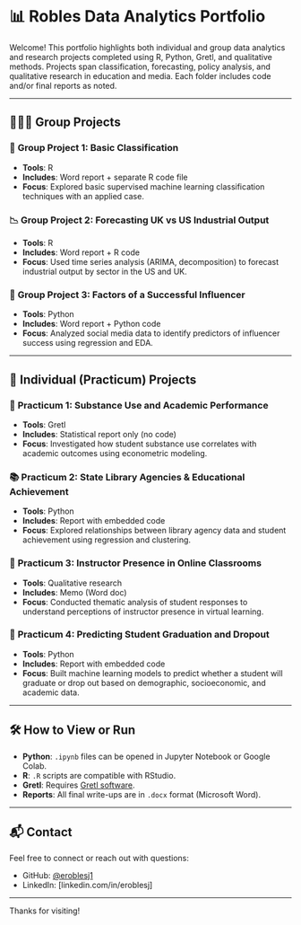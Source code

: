 # 📊 Robles Data Analytics Portfolio

Welcome! This portfolio highlights both individual and group data analytics and research projects completed using R, Python, Gretl, and qualitative methods. 
Projects span classification, forecasting, policy analysis, and qualitative research in education and media. Each folder includes code and/or final reports as noted.

---

## 🧑‍🤝‍🧑 Group Projects

### 🧪 **Group Project 1: Basic Classification**
- **Tools**: R
- **Includes**: Word report + separate R code file
- **Focus**: Explored basic supervised machine learning classification techniques with an applied case.

### 📉 **Group Project 2: Forecasting UK vs US Industrial Output**
- **Tools**: R
- **Includes**: Word report + R code
- **Focus**: Used time series analysis (ARIMA, decomposition) to forecast industrial output by sector in the US and UK.

### 📱 **Group Project 3: Factors of a Successful Influencer**
- **Tools**: Python
- **Includes**: Word report + Python code
- **Focus**: Analyzed social media data to identify predictors of influencer success using regression and EDA.

---

## 👤 Individual (Practicum) Projects

### 🧠 **Practicum 1: Substance Use and Academic Performance**
- **Tools**: Gretl
- **Includes**: Statistical report only (no code)
- **Focus**: Investigated how student substance use correlates with academic outcomes using econometric modeling.

### 📚 **Practicum 2: State Library Agencies & Educational Achievement**
- **Tools**: Python
- **Includes**: Report with embedded code
- **Focus**: Explored relationships between library agency data and student achievement using regression and clustering.

### 💬 **Practicum 3: Instructor Presence in Online Classrooms**
- **Tools**: Qualitative research
- **Includes**: Memo (Word doc)
- **Focus**: Conducted thematic analysis of student responses to understand perceptions of instructor presence in virtual learning.

### 💬 **Practicum 4: Predicting Student Graduation and Dropout**
- **Tools**: Python
- **Includes**: Report with embedded code
- **Focus**: Built machine learning models to predict whether a student will graduate or drop out based on demographic, socioeconomic, and academic data.
  
---

## 🛠️ How to View or Run

- **Python**: `.ipynb` files can be opened in Jupyter Notebook or Google Colab.
- **R**: `.R` scripts are compatible with RStudio.
- **Gretl**: Requires [Gretl software](https://gretl.sourceforge.net/).
- **Reports**: All final write-ups are in `.docx` format (Microsoft Word).

---

## 📬 Contact

Feel free to connect or reach out with questions:
- GitHub: [@eroblesj1](https://github.com/eroblesj1)
- LinkedIn: [linkedin.com/in/eroblesj] 

---

Thanks for visiting!
